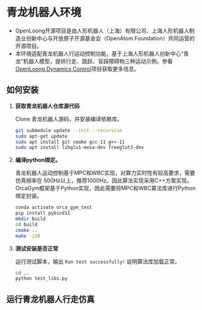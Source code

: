 # 青龙机器人环境

* OpenLoong开源项目是由人形机器人（上海）有限公司、上海人形机器人制造业创新中心与开放原子开源基金会（OpenAtom Foundation）共同运营的开源项目。
* 本环境适配青龙机器人行运动控制功能，基于上海人形机器人创新中心“青龙”机器人模型，提供行走、跳跃、盲踩障碍物三种运动示例。参看[OpenLoong Dynamics Control](https://atomgit.com/openloong/openloong-dyn-control)项目获取更多信息。

## 如何安装

1. **获取青龙机器人仓库源代码**
    
    Clone 青龙机器人源码，并安装编译依赖库。

    ```bash
    git submodule update --init --recursive
    sudo apt-get update
    sudo apt install git cmake gcc-11 g++-11
    sudo apt install libglu1-mesa-dev freeglut3-dev    
    ```

2. **编译python绑定。**

    青龙机器人运动控制基于MPC和WBC实现，对算力实时性有较高要求，需要仿真频率在 500Hz以上，推荐1000Hz。因此算法实现采用C++方案实现。OrcaGym框架基于Python实现，因此需要将MPC和WBC算法库进行Python绑定封装。

    ``` bash
    conda activate orca_gym_test
    pip install pybind11
    mkdir build
    cd build
    cmake ..
    make -j20
    ```
3. **测试安装是否正常**

    运行测试脚本，输出 `Run test successfully!` 说明算法库加载正常。

    ```bash
    cd ..
    python test_libs.py
    ```

## 运行青龙机器人行走仿真


